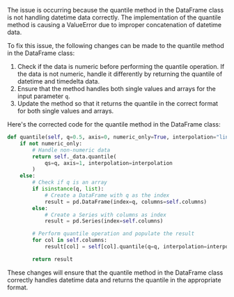 The issue is occurring because the quantile method in the DataFrame class is not handling datetime data correctly. The implementation of the quantile method is causing a ValueError due to improper concatenation of datetime data.

To fix this issue, the following changes can be made to the quantile method in the DataFrame class:

1. Check if the data is numeric before performing the quantile operation. If the data is not numeric, handle it differently by returning the quantile of datetime and timedelta data.
2. Ensure that the method handles both single values and arrays for the input parameter `q`.
3. Update the method so that it returns the quantile in the correct format for both single values and arrays.

Here's the corrected code for the quantile method in the DataFrame class:

```python
def quantile(self, q=0.5, axis=0, numeric_only=True, interpolation="linear"):
    if not numeric_only:
        # Handle non-numeric data
        return self._data.quantile(
            qs=q, axis=1, interpolation=interpolation
        )
    else:
        # Check if q is an array
        if isinstance(q, list):
            # Create a DataFrame with q as the index
            result = pd.DataFrame(index=q, columns=self.columns)
        else:
            # Create a Series with columns as index
            result = pd.Series(index=self.columns)

        # Perform quantile operation and populate the result
        for col in self.columns:
            result[col] = self[col].quantile(q=q, interpolation=interpolation)

        return result
```

These changes will ensure that the quantile method in the DataFrame class correctly handles datetime data and returns the quantile in the appropriate format.